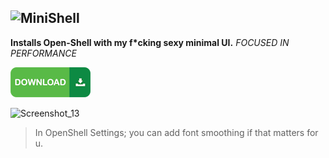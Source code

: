 ![MiniShell](https://github.com/gzmatte/Mini-Shell/assets/117684932/17952f9c-e25d-4e40-9c73-2fc602ca09ac)
----------
**Installs Open-Shell with my f*cking sexy minimal UI.**
*FOCUSED IN PERFORMANCE*

[<img src="https://github.com/gzmatte/trash/blob/main/48wx.png">](https://github.com/gzmatte/Minimal-Shell/releases/download/1/Minimal-OpenShell.bat)

![Screenshot_13](https://github.com/gzmatte/Minimal-Shell/assets/117684932/287f8f95-cd99-4cea-8b46-25caaf070052)

> In OpenShell Settings; you can add font smoothing if that matters for u.
